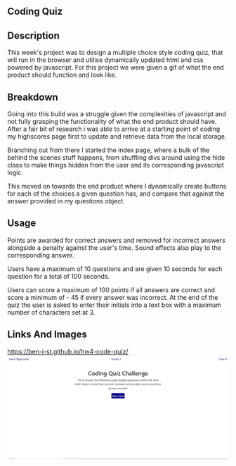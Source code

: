 ## Coding Quiz

## Description 

This week's project was to design a multiple choice style coding quiz, that will run in the browser and utilise dynamically updated html and css powered by javascript. For this project we were given a gif of what the end product should function and look like. 


## Breakdown

Going into this build was a struggle given the complexities of javascript and not fully grasping the functionality of what the end product should have. After a fair bit of research i was able to arrive at a starting point of coding my highscores page  first to update and retrieve data from the local storage. 

Branching out from there I started the index page, where a bulk of the behind the scenes stuff happens, from shuffling divs around using the hide class to make things hidden from the user and its corresponding javascript logic.

This moved on towards the end product where I dynamically create buttons for each of the choices a given question has, and compare that against the answer provided in my questions object. 

## Usage 

Points are awarded for correct answers and removed for incorrect answers alongside a penalty against the user's time. Sound effects also play to the corresponding answer. 

Users have a maximum of 10 questions and are given 10 seconds for each question for a total of 100 seconds. 

Users can score a maximum of 100 points if all answers are correct and score a minimum of - 45 if every answer was incorrect. At the end of the quiz the user is asked to enter their initials into a text box with a maximum number of characters set at 3. 


## Links And Images

https://ben-j-st.github.io/hw4-code-quiz/
 ![Website preview](assets/images/coding-quiz.jpg)